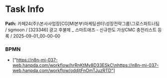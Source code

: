 # Task Info

**Path:** 카페24(주)\본사사업장\[CG]MI본부\마케팅센터\성장전략그룹\그로스파트너팀 / sgmoon / [323346] 광고 후불제 _ 스마트애즈 - 신규한도 가상CMC 충전리스트 등록 / 2025-09-01_00-00-00

### BPMN
- ["https://n8n-mi-037-web.hanpda.com/workflow/hrRnKtMv8D33ESkC\nhttps://n8n-mi-037-web.hanpda.com/workflow/oddjtFnOmTJuzRTD"]


